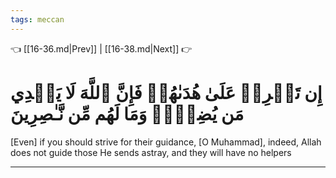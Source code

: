 ```yaml
---
tags: meccan
---
```


👈 [[16-36.md|Prev]] | [[16-38.md|Next]] 👉

# إِن تَحۡرِصۡ عَلَىٰ هُدَىٰهُمۡ فَإِنَّ ٱللَّهَ لَا يَهۡدِي مَن يُضِلُّۖ وَمَا لَهُم مِّن نَّـٰصِرِينَ

[Even] if you should strive for their guidance, [O Muhammad], indeed, Allah does not guide those He sends astray, and they will have no helpers

---


